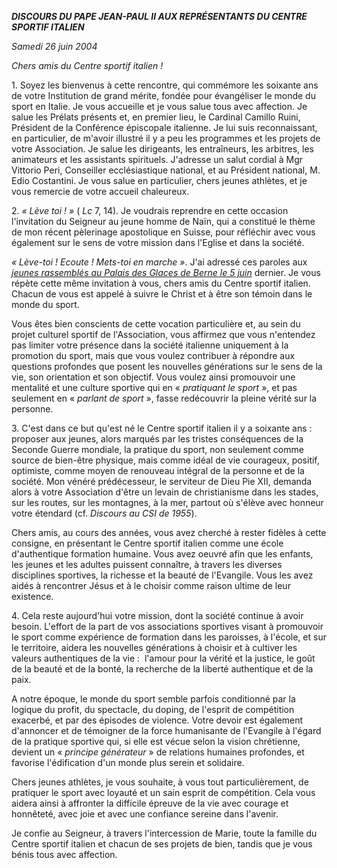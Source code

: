 ***DISCOURS DU PAPE JEAN-PAUL II* *AUX REPRÉSENTANTS DU CENTRE SPORTIF ITALIEN***

*Samedi 26 juin 2004*

*Chers amis du Centre sportif italien !*

1. Soyez les bienvenus à cette rencontre, qui commémore les soixante ans de votre Institution de grand mérite, fondée pour évangéliser le monde du sport en Italie. Je vous accueille et je vous salue tous avec affection. Je salue les Prélats présents et, en premier lieu, le Cardinal Camillo Ruini, Président de la Conférence épiscopale italienne. Je lui suis reconnaissant, en particulier, de m'avoir illustré il y a peu les programmes et les projets de votre Association. Je salue les dirigeants, les entraîneurs, les arbitres, les animateurs et les assistants spirituels. J'adresse un salut cordial à Mgr Vittorio Peri, Conseiller ecclésiastique national, et au Président national, M. Edio Costantini. Je vous salue en particulier, chers jeunes athlètes, et je vous remercie de votre accueil chaleureux.

2. *« *Lève toi !* »* ( *Lc* 7, 14). Je voudrais reprendre en cette occasion l'invitation du Seigneur au jeune homme de Naïn, qui a constitué le thème de mon récent pèlerinage apostolique en Suisse, pour réfléchir avec vous également sur le sens de votre mission dans l'Eglise et dans la société.

*« *Lève-toi ! Ecoute ! Mets-toi en marche* »*. J'ai adressé ces paroles aux *[jeunes rassemblés au Palais des Glaces de Berne le 5 juin](/content/john-paul-ii/fr/speeches/2004/june/documents/hf_jp-ii_spe_20040605_bern-youth.html)* dernier. Je vous répète cette même invitation à vous, chers amis du Centre sportif italien. Chacun de vous est appelé à suivre le Christ et à être son témoin dans le monde du sport.

Vous êtes bien conscients de cette vocation particulière et, au sein du projet culturel sportif de l'Association, vous affirmez que vous n'entendez pas limiter votre présence dans la société italienne uniquement à la promotion du sport, mais que vous voulez contribuer à répondre aux questions profondes que posent les nouvelles générations sur le sens de la vie, son orientation et son objectif. Vous voulez ainsi promouvoir une mentalité et une culture sportive qui en « *pratiquant le sport* », et pas seulement en « *parlant de sport* », fasse redécouvrir la pleine vérité sur la personne.

3. C'est dans ce but qu'est né le Centre sportif italien il y a soixante ans :  proposer aux jeunes, alors marqués par les tristes conséquences de la Seconde Guerre mondiale, la pratique du sport, non seulement comme source de bien-être physique, mais comme idéal de vie courageux, positif, optimiste, comme moyen de renouveau intégral de la personne et de la société. Mon vénéré prédécesseur, le serviteur de Dieu Pie XII, demanda alors à votre Association d'être un levain de christianisme dans les stades, sur les routes, sur les montagnes, à la mer, partout où s'élève avec honneur votre étendard (cf. *Discours au CSI de 1955*).

Chers amis, au cours des années, vous avez cherché à rester fidèles à cette consigne, en présentant le Centre sportif italien comme une école d'authentique formation humaine. Vous avez oeuvré afin que les enfants, les jeunes et les adultes puissent connaître, à travers les diverses disciplines sportives, la richesse et la beauté de l'Evangile. Vous les avez aidés à rencontrer Jésus et à le choisir comme raison ultime de leur existence.

4. Cela reste aujourd'hui votre mission, dont la société continue à avoir besoin. L'effort de la part de vos associations sportives visant à promouvoir le sport comme expérience de formation dans les paroisses, à l'école, et sur le territoire, aidera les nouvelles générations à choisir et à cultiver les valeurs authentiques de la vie :  l'amour pour la vérité et la justice, le goût de la beauté et de la bonté, la recherche de la liberté authentique et de la paix.

A notre époque, le monde du sport semble parfois conditionné par la logique du profit, du spectacle, du doping, de l'esprit de compétition exacerbé, et par des épisodes de violence. Votre devoir est également d'annoncer et de témoigner de la force humanisante de l'Evangile à l'égard de la pratique sportive qui, si elle est vécue selon la vision chrétienne, devient un « *principe générateur* » de relations humaines profondes, et favorise l'édification d'un monde plus serein et solidaire.

Chers jeunes athlètes, je vous souhaite, à vous tout particulièrement, de pratiquer le sport avec loyauté et un sain esprit de compétition. Cela vous aidera ainsi à affronter la difficile épreuve de la vie avec courage et honnêteté, avec joie et avec une confiance sereine dans l'avenir.

Je confie au Seigneur, à travers l'intercession de Marie, toute la famille du Centre sportif italien et chacun de ses projets de bien, tandis que je vous bénis tous avec affection.